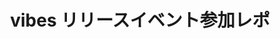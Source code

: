 ---
layout: '../../layouts/PostLayout.astro'
title: 'vibes リリースイベント参加レポ'
publishedAt: 2024/02/04
description: 'freee社で開催された vibes リリースイベントの参加レポです'
image:
    url: 'https://docs.astro.build/assets/full-logo-light.png'
    alt: 'Astroのロゴ。'
tags: ['design system']
---